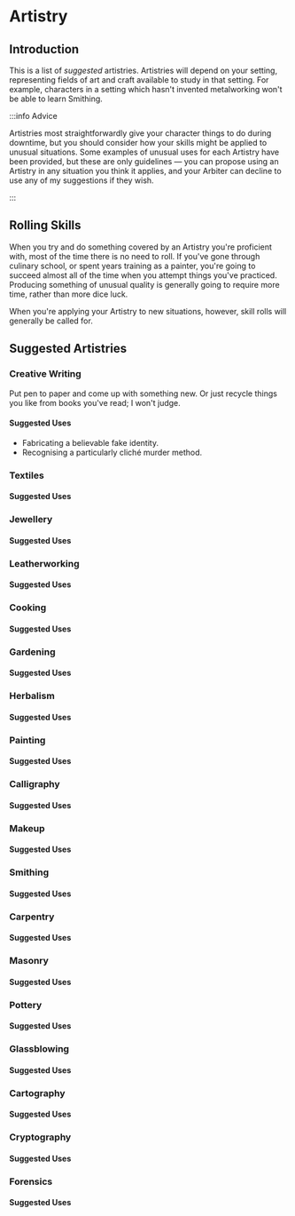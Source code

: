 # Artistry

## Introduction

This is a list of _suggested_ artistries. Artistries will depend on your setting, representing fields of art and craft available to study in that setting. For example, characters in a setting which hasn't invented metalworking won't be able to learn Smithing.

:::info Advice

Artistries most straightforwardly give your character things to do during downtime, but you should consider how your skills might be applied to unusual situations. Some examples of unusual uses for each Artistry have been provided, but these are only guidelines — you can propose using an Artistry in any situation you think it applies, and your Arbiter can decline to use any of my suggestions if they wish.

:::

## Rolling Skills

When you try and do something covered by an Artistry you're proficient with, most of the time there is no need to roll. If you've gone through culinary school, or spent years training as a painter, you're going to succeed almost all of the time when you attempt things you've practiced. Producing something of unusual quality is generally going to require more time, rather than more dice luck.

When you're applying your Artistry to new situations, however, skill rolls will generally be called for.

## Suggested Artistries

### Creative Writing

Put pen to paper and come up with something new. Or just recycle things you like from books you've read; I won't judge.

#### Suggested Uses

- Fabricating a believable fake identity.
- Recognising a particularly cliché murder method.

### Textiles

#### Suggested Uses

### Jewellery

#### Suggested Uses

### Leatherworking

#### Suggested Uses

### Cooking

#### Suggested Uses

### Gardening

#### Suggested Uses

### Herbalism

#### Suggested Uses

### Painting

#### Suggested Uses

### Calligraphy

#### Suggested Uses

### Makeup

#### Suggested Uses

### Smithing

#### Suggested Uses

### Carpentry

#### Suggested Uses

### Masonry

#### Suggested Uses

### Pottery

#### Suggested Uses

### Glassblowing

#### Suggested Uses

### Cartography

#### Suggested Uses

### Cryptography

#### Suggested Uses

### Forensics

#### Suggested Uses
